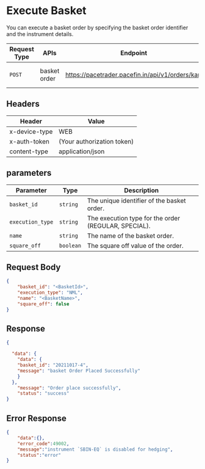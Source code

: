 # Execute Basket

You can execute a basket order by specifying the basket order identifier and the instrument details.

| Request Type | APIs    | Endpoint                               | Description                     |
|-------------- | ------- | -------------------------------------- | --------------------------------- |
| `POST`       | basket order | https://pacetrader.pacefin.in/api/v1/orders/kart | Execute a basket order |

## Headers
| Header | Value |
|-------------- | ------- |
| x-device-type | WEB |
| x-auth-token | (Your authorization token) |
| content-type | application/json |

## parameters
| Parameter | Type | Description |
|-------------- | ------- | ------- |
| `basket_id` | `string` | The unique identifier of the basket order.|
| `execution_type` | `string` | The execution type for the order (REGULAR, SPECIAL).|
| `name` | `string` | The name of the basket order.|
| `square_off` | `boolean` | The square off value of the order.|


## Request Body
```json
{
    "basket_id": "<BasketId>",
    "execution_type": "NML",
    "name": "<BasketName>",
    "square_off": false
}
```

## Response
```json
{

  "data": {
    "data": {
    "basket_id": "20211017-4",
    "message": "basket Order Placed Successfully"
    }
  },
    "message": "Order place successfully",
    "status": "success"
}
```

## Error Response
```json
{
    "data":{},
    "error_code":49002,
    "message":"instrument `SBIN-EQ` is disabled for hedging",
    "status":"error"
}
```
